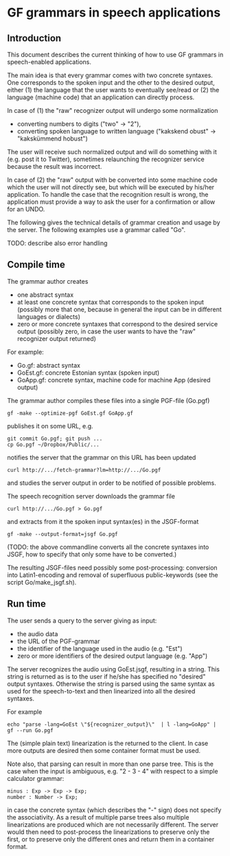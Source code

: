GF grammars in speech applications
==================================

Introduction
------------

This document describes the current thinking of how to use GF grammars in speech-enabled applications.

The main idea is that every grammar comes with two concrete syntaxes. One corresponds
to the spoken input and the other to the desired output, either (1) the language that the user wants
to eventually see/read or (2) the language (machine code) that an application can
directly process.

In case of (1) the "raw" recognizer output will undergo some normalization

  * converting numbers to digits ("two" -> "2"),
  * converting spoken language to written language ("kakskend obust" -> "kakskümmend hobust")

The user will receive such normalized output and will do something with it (e.g. post it
to Twitter), sometimes relaunching the recognizer service because the result was incorrect.

In case of (2) the "raw" output with be converted into some machine code which the user will
not directly see, but which will be executed by his/her application. To handle the case that
the recognition result is wrong, the application must
provide a way to ask the user for a confirmation or allow for an UNDO.

The following gives the technical details of grammar creation and usage by the server.
The following examples use a grammar called "Go".

TODO: describe also error handling


Compile time
------------

The grammar author creates

  * one abstract syntax
  * at least one concrete syntax that corresponds to the spoken input (possibly more that one, because in general the input can be in different languages or dialects)
  * zero or more concrete syntaxes that correspond to the desired service output (possibly zero, in case the user wants to have the "raw" recognizer output returned)

For example:

  * Go.gf: abstract syntax
  * GoEst.gf: concrete Estonian syntax (spoken input)
  * GoApp.gf: concrete syntax, machine code for machine App (desired output)

The grammar author compiles these files into a single PGF-file (Go.pgf)

    gf -make --optimize-pgf GoEst.gf GoApp.gf

publishes it on some URL, e.g.

    git commit Go.pgf; git push ...
    cp Go.pgf ~/Dropbox/Public/...

notifies the server that the grammar on this URL has been updated

    curl http://.../fetch-grammar?lm=http://.../Go.pgf

and studies the server output in order to be notified of possible problems.


The speech recognition server downloads the grammar file

    curl http://.../Go.pgf > Go.pgf

and extracts from it the spoken input syntax(es) in the JSGF-format

    gf -make --output-format=jsgf Go.pgf

(TODO: the above commandline converts all the concrete syntaxes into JSGF, how
to specify that only some have to be converted.)

The resulting JSGF-files need possibly some post-processing: conversion into Latin1-encoding
and removal of superfluous public-keywords (see the script Go/make_jsgf.sh).


Run time
--------

The user sends a query to the server giving as input:

  * the audio data
  * the URL of the PGF-grammar
  * the identifier of the language used in the audio (e.g. "Est")
  * zero or more identifiers of the desired output language (e.g. "App")

The server recognizes the audio using GoEst.jsgf, resulting in a string.
This string is returned as is to the user if he/she has specified no "desired" output syntaxes.
Otherwise the string is parsed using the same syntax as used for the speech-to-text and
then linearized into all the desired syntaxes.

For example

    echo "parse -lang=GoEst \"${recognizer_output}\"  | l -lang=GoApp" | gf --run Go.pgf

The (simple plain text) linearization is the returned to the client.
In case more outputs are desired then some container format must be used.

Note also, that parsing can result in more than one parse tree.
This is the case when the input is ambiguous, e.g. "2 - 3 - 4" with respect
to a simple calculator grammar:

    minus : Exp -> Exp -> Exp;
    number : Number -> Exp;

in case the concrete syntax (which describes the "-" sign) does not specify the associativity.
As a result of multiple parse trees also multiple linearizations are produced
which are not necessarily different. The server would then need to post-process the
linearizations to preserve only the first, or to preserve only the different ones and
return them in a container format.
